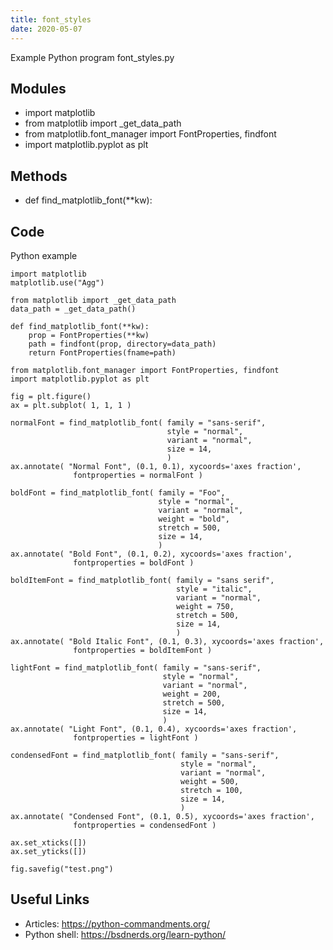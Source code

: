 ```yaml
---
title: font_styles
date: 2020-05-07
---
```

Example Python program font_styles.py

## Modules

* import matplotlib
* from matplotlib import _get_data_path
* from matplotlib.font_manager import FontProperties, findfont
* import matplotlib.pyplot as plt

## Methods

* def find_matplotlib_font(**kw):

## Code

Python example

    import matplotlib
    matplotlib.use("Agg")
    
    from matplotlib import _get_data_path
    data_path = _get_data_path()
    
    def find_matplotlib_font(**kw):
        prop = FontProperties(**kw)
        path = findfont(prop, directory=data_path)
        return FontProperties(fname=path)
    
    from matplotlib.font_manager import FontProperties, findfont
    import matplotlib.pyplot as plt
    
    fig = plt.figure()
    ax = plt.subplot( 1, 1, 1 )
    
    normalFont = find_matplotlib_font( family = "sans-serif",
                                       style = "normal",
                                       variant = "normal",
                                       size = 14,
                                       )
    ax.annotate( "Normal Font", (0.1, 0.1), xycoords='axes fraction',
                  fontproperties = normalFont )
    
    boldFont = find_matplotlib_font( family = "Foo",
                                     style = "normal",
                                     variant = "normal",
                                     weight = "bold",
                                     stretch = 500,
                                     size = 14,
                                     )
    ax.annotate( "Bold Font", (0.1, 0.2), xycoords='axes fraction',
                  fontproperties = boldFont )
    
    boldItemFont = find_matplotlib_font( family = "sans serif",
                                         style = "italic",
                                         variant = "normal",
                                         weight = 750,
                                         stretch = 500,
                                         size = 14,
                                         )
    ax.annotate( "Bold Italic Font", (0.1, 0.3), xycoords='axes fraction',
                  fontproperties = boldItemFont )
    
    lightFont = find_matplotlib_font( family = "sans-serif",
                                      style = "normal",
                                      variant = "normal",
                                      weight = 200,
                                      stretch = 500,
                                      size = 14,
                                      )
    ax.annotate( "Light Font", (0.1, 0.4), xycoords='axes fraction',
                  fontproperties = lightFont )
    
    condensedFont = find_matplotlib_font( family = "sans-serif",
                                          style = "normal",
                                          variant = "normal",
                                          weight = 500,
                                          stretch = 100,
                                          size = 14,
                                          )
    ax.annotate( "Condensed Font", (0.1, 0.5), xycoords='axes fraction',
                  fontproperties = condensedFont )
    
    ax.set_xticks([])
    ax.set_yticks([])
    
    fig.savefig("test.png")
    

## Useful Links

- Articles: https://python-commandments.org/
- Python shell: https://bsdnerds.org/learn-python/
